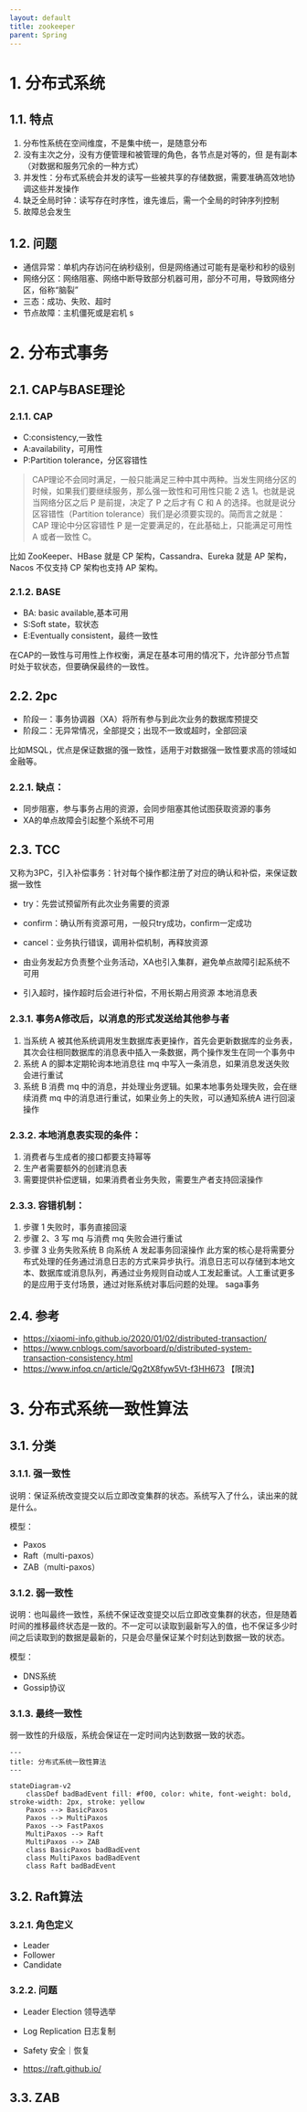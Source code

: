 ```yaml
---
layout: default
title: zookeeper
parent: Spring
---
```


# 1. 分布式系统

## 1.1. 特点

1. 分布性系统在空间维度，不是集中统一，是随意分布
2. 没有主次之分，没有方便管理和被管理的角色，各节点是对等的，但
   是有副本（对数据和服务冗余的一种方式）
3. 并发性：分布式系统会并发的读写一些被共享的存储数据，需要准确高效地协调这些并发操作
4. 缺乏全局时钟：读写存在时序性，谁先谁后，需一个全局的时钟序列控制
5. 故障总会发生

## 1.2. 问题

- 通信异常：单机内存访问在纳秒级别，但是网络通过可能有是毫秒和秒的级别
- 网络分区：网络阻塞、网络中断导致部分机器可用，部分不可用，导致网络分区，俗称“脑裂”
- 三态：成功、失败、超时
- 节点故障：主机僵死或是宕机
  s

# 2. 分布式事务

## 2.1. CAP与BASE理论

### 2.1.1. CAP

- C:consistency,一致性
- A:availability，可用性
- P:Partition tolerance，分区容错性

> CAP理论不会同时满足，一般只能满足三种中其中两种。当发生网络分区的时候，如果我们要继续服务，那么强一致性和可用性只能 2 选
> 1。也就是说当网络分区之后 P 是前提，决定了 P 之后才有 C 和 A 的选择。也就是说分区容错性（Partition
> tolerance）我们是必须要实现的。简而言之就是：CAP 理论中分区容错性 P 是一定要满足的，在此基础上，只能满足可用性 A 或者一致性
> C。

比如 ZooKeeper、HBase 就是 CP 架构，Cassandra、Eureka 就是 AP 架构，Nacos 不仅支持 CP 架构也支持 AP 架构。

### 2.1.2. BASE

- BA: basic available,基本可用
- S:Soft state，软状态
- E:Eventually consistent，最终一致性

在CAP的一致性与可用性上作权衡，满足在基本可用的情况下，允许部分节点暂时处于软状态，但要确保最终的一致性。

## 2.2. 2pc

- 阶段一：事务协调器（XA）将所有参与到此次业务的数据库预提交
- 阶段二：无异常情况，全部提交；出现不一致或超时，全部回滚

比如MSQL，优点是保证数据的强一致性，适用于对数据强一致性要求高的领域如金融等。

### 2.2.1. 缺点：

- 同步阻塞，参与事务占用的资源，会同步阻塞其他试图获取资源的事务
- XA的单点故障会引起整个系统不可用

## 2.3. TCC

又称为3PC，引入补偿事务：针对每个操作都注册了对应的确认和补偿，来保证数据一致性

- try：先尝试预留所有此次业务需要的资源
- confirm：确认所有资源可用，一般只try成功，confirm一定成功
- cancel：业务执行错误，调用补偿机制，再释放资源

- 由业务发起方负责整个业务活动，XA也引入集群，避免单点故障引起系统不可用
- 引入超时，操作超时后会进行补偿，不用长期占用资源
  本地消息表

### 2.3.1. 事务A修改后，以消息的形式发送给其他参与者

1. 当系统 A 被其他系统调用发生数据库表更操作，首先会更新数据库的业务表，其次会往相同数据库的消息表中插入一条数据，两个操作发生在同一个事务中
2. 系统 A 的脚本定期轮询本地消息往 mq 中写入一条消息，如果消息发送失败会进行重试
3. 系统 B 消费 mq 中的消息，并处理业务逻辑。如果本地事务处理失败，会在继续消费 mq 中的消息进行重试，如果业务上的失败，可以通知系统A
   进行回滚操作

### 2.3.2. 本地消息表实现的条件：

1. 消费者与生成者的接口都要支持幂等
2. 生产者需要额外的创建消息表
3. 需要提供补偿逻辑，如果消费者业务失败，需要生产者支持回滚操作

### 2.3.3. 容错机制：

1. 步骤 1 失败时，事务直接回滚
2. 步骤 2、3 写 mq 与消费 mq 失败会进行重试
3. 步骤 3 业务失败系统 B 向系统 A 发起事务回滚操作
   此方案的核心是将需要分布式处理的任务通过消息日志的方式来异步执行。消息日志可以存储到本地文本、数据库或消息队列，再通过业务规则自动或人工发起重试。人工重试更多的是应用于支付场景，通过对账系统对事后问题的处理。
   saga事务

## 2.4. 参考

- https://xiaomi-info.github.io/2020/01/02/distributed-transaction/
- https://www.cnblogs.com/savorboard/p/distributed-system-transaction-consistency.html
- https://www.infoq.cn/article/Qg2tX8fyw5Vt-f3HH673  【限流】

# 3. 分布式系统一致性算法

## 3.1. 分类

### 3.1.1. 强一致性

说明：保证系统改变提交以后立即改变集群的状态。系统写入了什么，读出来的就是什么。

模型：

- Paxos
- Raft（multi-paxos）
- ZAB（multi-paxos）

### 3.1.2. 弱一致性

说明：也叫最终一致性，系统不保证改变提交以后立即改变集群的状态，但是随着时间的推移最终状态是一致的。不一定可以读取到最新写入的值，也不保证多少时间之后读取到的数据是最新的，只是会尽量保证某个时刻达到数据一致的状态。

模型：

- DNS系统
- Gossip协议

### 3.1.3. 最终一致性

弱一致性的升级版，系统会保证在一定时间内达到数据一致的状态。

```mermaid
---
title: 分布式系统一致性算法
---

stateDiagram-v2
    classDef badBadEvent fill: #f00, color: white, font-weight: bold, stroke-width: 2px, stroke: yellow
    Paxos --> BasicPaxos
    Paxos --> MultiPaxos
    Paxos --> FastPaxos
    MultiPaxos --> Raft
    MultiPaxos --> ZAB
    class BasicPaxos badBadEvent
    class MultiPaxos badBadEvent
    class Raft badBadEvent

```

## 3.2. Raft算法

### 3.2.1. 角色定义

- Leader
- Follower
- Candidate

### 3.2.2. 问题

- Leader Election 领导选举
- Log Replication 日志复制
- Safety 安全｜恢复


- https://raft.github.io/

## 3.3. ZAB